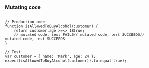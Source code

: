 <!-- .element: class="fragments-no-display"-->
### Mutating code

<pre><code data-noescape data-trim class="lang-ts hljs typescript">
// Production code
function isAllowedToBuyAlcohol(customer) {
    return <span class="fragment fade-out" data-fragment-index="2">customer.age <span class="fragment fade-out" data-fragment-index="0">>=</span><span class="fragment current-visible" data-fragment-index="0"><</span><span class="fragment fade-in" data-fragment-index="1">></span> 18</span><span class="fragment fade-in" data-fragment-index="2">true</span>;
    <span class="fragment current-visible" data-fragment-index="0">// mutated code, test FAILS</span><span class="fragment current-visible" data-fragment-index="1">// mutated code, test SUCCEEDS</span><span class="fragment current-visible" data-fragment-index="2">// mutated code, test SUCCEEDS</span>
}
</code></pre>

<pre><code class="lang-js hljs javascript">// Test
var customer = { name: 'Mark', age: 24 };
expect(isAllowedToBuyAlcohol(customer)).to.equal(true);
</code></pre>
